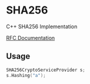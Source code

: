 # SHA256
C++ SHA256 Implementation

[RFC Documentation](https://tools.ietf.org/html/rfc4634#page-11)


## Usage

```c++
SHA256CryptoServiceProvider s;
s.Hashing("a");
```
